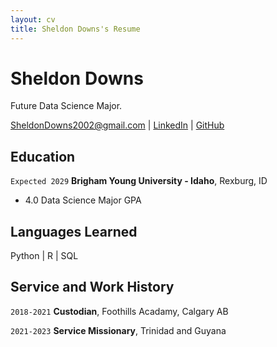 ```yaml
---
layout: cv
title: Sheldon Downs's Resume
---
```

# Sheldon Downs
Future Data Science Major.
<div id="webaddress">
<a href="Sheldondowns2002@gmail.com">SheldonDowns2002@gmail.com</a>
| <a href="https://www.linkedin.com/in/sheldon-downs-b239521ba/">LinkedIn</a>
| <a href="https://github.com/SheldonDowns">GitHub</a>
</div>

<!-- https://www.monique.tech/the-art-of-markdown -->

## Education

`Expected 2029`
__Brigham Young University - Idaho__, Rexburg, ID

- 4.0 Data Science Major GPA

## Languages Learned
Python | R | SQL 

## Service and Work History

`2018-2021`
__Custodian__, Foothills Acadamy, Calgary AB


`2021-2023`
__Service Missionary__, Trinidad and Guyana



<!-- ### Footer

Last updated: May 2013 -->



